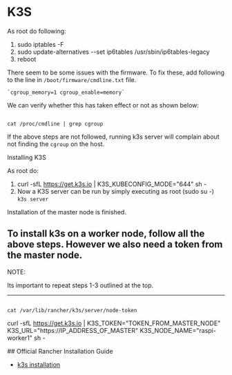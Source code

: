 # K3S

As root do following:

1. sudo iptables -F
2. sudo update-alternatives --set ip6tables /usr/sbin/ip6tables-legacy
3. reboot

There seem to be some issues with the firmware. To fix these, add following to the line in `/boot/firmware/cmdline.txt` file.

    `cgroup_memory=1 cgroup_enable=memory`

We can verify whether this has taken effect or not as shown below:

```shell

cat /proc/cmdline | grep cgroup
```

If the above steps are not followed, running k3s server will complain about not finding the `cgroup` on the host.


Installing K3S

As root do:

1. curl -sfL https://get.k3s.io | K3S_KUBECONFIG_MODE="644" sh -
2. Now a K3S server can be run by simply executing as root (sudo su -)
   `k3s server`

Installation of the master node is finished.

To install k3s on a worker node, follow all the above steps. However we also need a token from the master node.
---
NOTE:

Its important to repeat steps 1-3 outlined at the top.

---

```shell

cat /var/lib/rancher/k3s/server/node-token
```

curl -sfL https://get.k3s.io | K3S_TOKEN="TOKEN_FROM_MASTER_NODE" K3S_URL="https://IP_ADDRESS_OF_MASTER" K3S_NODE_NAME="raspi-worker1" sh -


## Official Rancher Installation Guide

* [k3s installation](https://www.rancher.co.jp/docs/k3s/latest/en/running/)
